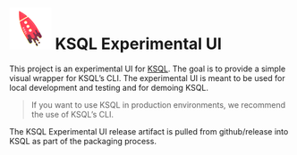 

# ![KSQL rocket](ksq-lrocket.png) KSQL Experimental UI


This project is an experimental UI for [KSQL](https://github.com/confluentinc/ksql).  The goal is to provide a simple visual wrapper for KSQL’s CLI.  The experimental UI is meant to be used for local development and testing and for demoing KSQL. 
 
 >If you want to use KSQL in production environments, we recommend the use of KSQL’s CLI.


The KSQL Experimental UI release artifact is pulled from github/release into KSQL as part of the packaging process.



